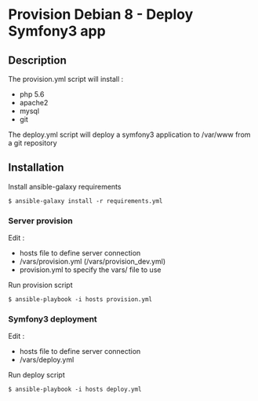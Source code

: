 # Provision Debian 8 - Deploy Symfony3 app


## Description

The provision.yml script will install :
  - php 5.6
  - apache2
  - mysql
  - git
  
The deploy.yml script will deploy a symfony3 application to /var/www from a git repository


## Installation

Install ansible-galaxy requirements
```
$ ansible-galaxy install -r requirements.yml
```
### Server provision

Edit :
  - hosts file to define server connection
  - /vars/provision.yml (/vars/provision_dev.yml)
  - provision.yml to specify the vars/ file to use

Run provision script
```
$ ansible-playbook -i hosts provision.yml
```

### Symfony3 deployment

Edit :
  - hosts file to define server connection
  - /vars/deploy.yml

Run deploy script
```
$ ansible-playbook -i hosts deploy.yml
```
